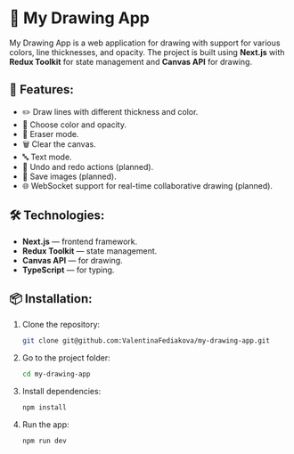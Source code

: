 # 🎨 My Drawing App

My Drawing App is a web application for drawing with support for various colors, line thicknesses, and opacity. The project is built using **Next.js** with **Redux Toolkit** for state management and **Canvas API** for drawing.

## 🚀 **Features:**

- ✏️ Draw lines with different thickness and color.
- 🎨 Choose color and opacity.
- 🧽 Eraser mode.
- 🗑️ Clear the canvas.
- 🔤 Text mode.
- 🔄 Undo and redo actions (planned).
- 📂 Save images (planned).
- 🌐 WebSocket support for real-time collaborative drawing (planned).

## 🛠️ **Technologies:**

- **Next.js** — frontend framework.
- **Redux Toolkit** — state management.
- **Canvas API** — for drawing.
- **TypeScript** — for typing.

## 📦 **Installation:**

1. Clone the repository:
   ```bash
   git clone git@github.com:ValentinaFediakova/my-drawing-app.git
   ```
2. Go to the project folder:
   ```bash
   cd my-drawing-app
   ```
3. Install dependencies:
   ```bash
   npm install
   ```
4. Run the app:
   ```bash
   npm run dev
   ```

